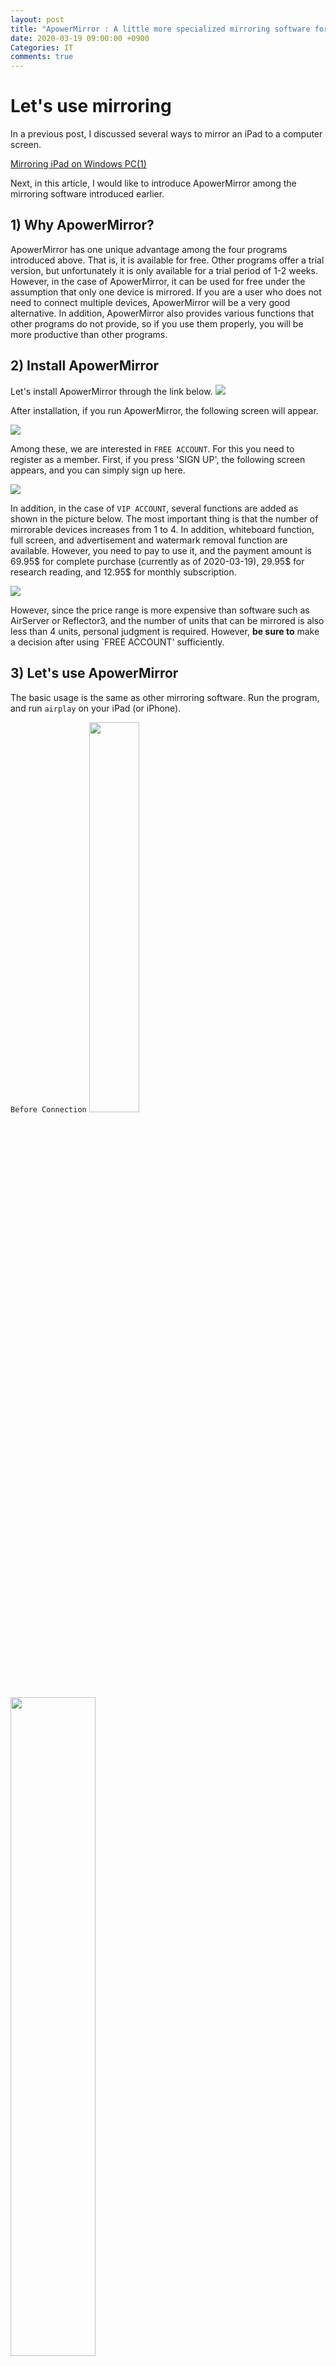 ```yaml
---
layout: post
title: "ApowerMirror : A little more specialized mirroring software for Android!"
date: 2020-03-19 09:00:00 +0900
Categories: IT
comments: true
---
```


# Let's use mirroring
In a previous post, I discussed several ways to mirror an iPad to a computer screen.

<a href= "https://storage/it/2020/03/12/Mirroring_1.html">Mirroring iPad on Windows PC(1)</a>

Next, in this article, I would like to introduce ApowerMirror among the mirroring software introduced earlier.
## 1) Why ApowerMirror?
ApowerMirror has one unique advantage among the four programs introduced above. That is, it is available for free. Other programs offer a trial version, but unfortunately it is only available for a trial period of 1-2 weeks. However, in the case of ApowerMirror, it can be used for free under the assumption that only one device is mirrored.
If you are a user who does not need to connect multiple devices, ApowerMirror will be a very good alternative. In addition, ApowerMirror also provides various functions that other programs do not provide, so if you use them properly, you will be more productive than other programs.

## 2) Install ApowerMirror
Let's install ApowerMirror through the link below.
 <a href = "https://www.apowersoft.com/phone-mirror">
 <img src = "https://github.com/newjin87/storage/blob/master/_img/aPowerMirror/apowersoft.png?raw=true" ></a>

After installation, if you run ApowerMirror, the following screen will appear.

<img src = "https://github.com/newjin87/storage/blob/master/_img/aPowerMirror/start.png?raw=true">

Among these, we are interested in `FREE ACCOUNT`. For this you need to register as a member. First, if you press 'SIGN UP', the following screen appears, and you can simply sign up here.

<img src = "https://github.com/newjin87/storage/blob/master/_img/aPowerMirror/login.png?raw=true">

In addition, in the case of `VIP ACCOUNT`, several functions are added as shown in the picture below. The most important thing is that the number of mirrorable devices increases from 1 to 4. In addition, whiteboard function, full screen, and advertisement and watermark removal function are available. However, you need to pay to use it, and the payment amount is 69.95\$ for complete purchase (currently as of 2020-03-19), 29.95\$ for research reading, and 12.95\$ for monthly subscription.

<img src = "https://github.com/newjin87/storage/blob/master/_img/aPowerMirror/vipmode.png?raw=true">

However, since the price range is more expensive than software such as AirServer or Reflector3, and the number of units that can be mirrored is also less than 4 units, personal judgment is required. However, **be sure to** make a decision after using `FREE ACCOUNT' sufficiently.

## 3) Let's use ApowerMirror
The basic usage is the same as other mirroring software. Run the program, and run `airplay` on your iPad (or iPhone).

`Before Connection`
<img src = "https://github.com/newjin87/storage/blob/master/_img/aPowerMirror/firstscreen.png?raw=true" width="40%"> <img src = "https://github .com/newjin87/storage/blob/master/_img/IMG_0022.PNG?raw=true" width = "52%">

`After connecting`
<img src = "https://github.com/newjin87/storage/blob/master/_img/aPowerMirror/firstscreen1.png?raw=true" width="39.6%"> <img src = "https://github .com/newjin87/storage/blob/master/_img/IMG_0020.PNG?raw=true" width = "52%">

## 4) Basic functions of ApowerMirror
In the case of aPowerMirror, capture and recording functions are provided by default. Please note that capture and recording files are stored in `Apowersoft/Windows ApowerMirror/` in the My Documents folder.
In addition, there is no time limit for the recording function, but one file is limited to 1 minute and 30 seconds. In other words, if a 5-minute recording is made, three 1-minute and 30-second video files and one 30-second video file are created.
![Save video](https://github.com/newjin87/storage/blob/master/_img/aPowerMirror/record.png?raw=true
)

## 5) Specialized features unique to ApowerMirror
In the case of ApowerMirror, in fact, it shows a specialized look for Android devices rather than Apple devices. In my case, I use the LG x2 as a work phone, so I used it as a test. In fact, it was completely unnecessary because it was used only for phone calls or text messages, and I used it only for blogging. (This is also the reason I used AirServer, not ApowerMirror.)
To use ApowerMirror on Android, you need to install the ApowerMirror app. (Perhaps, if there is a function such as smart screen, it would be possible to use it without an application, but unfortunately, the LG x2 does not have such a function.)
However, if you use the app, you can use more functions, so let's install it.
<a href = "https://play.google.com/store/apps/details?id=com.apowersoft.mirror&hl=en"><img src = "https://github.com/newjin87/storage/blob /master/_img/aPowerMirror/%EC%8A%A4%ED%81%AC%EB%A6%B0%EC%83%B7%202020-03-19%20%EC%98%A4%ED%9B% 84%206.00.07.png?raw=true"></a>

After installation and execution, you can connect to the computer as shown in the figure below.
<img src = "https://github.com/newjin87/storage/blob/master/_img/aPowerMirror/KakaoTalk_Photo_2020-03-19-17-55-12-2.jpeg?raw=true" width = "33% "><img src = "https://github.com/newjin87/storage/blob/master/_img/aPowerMirror/KakaoTalk_Photo_2020-03-19-17-55-12-3.jpeg?raw=true" width = " 33%"><img src = "https://github.com/newjin87/storage/blob/master/_img/aPowerMirror/KakaoTalk_Photo_2020-03-19-17-55-12-1.jpeg?raw=true" width = "33%">
In case of connection, you can connect through the **QR code** in the upper right corner of the app. As explained in the previous post, connection is possible only when using the same network, so please be careful.
The application has three major functions, one is to mirror the mobile screen to the PC, the second is to mirror the PC screen to the mobile device, and the last is to remotely control PowerPoint. Unfortunately, I haven't tried the PowerPoint remote function. (However, the certainty is that it does not run on Hanshow.)

#### a) Mirroring the mobile screen to the PC
Perhaps the biggest feature is mirroring the mobile screen to the PC, as described earlier. However, even in this case, the application provides additional functions such as the right picture below.

<img src = "https://github.com/newjin87/storage/blob/master/_img/aPowerMirror/20200319_002251.png?raw=true" width = "50%"><img src = "https://github .com/newjin87/storage/blob/master/_img/aPowerMirror/20200319_103049.png?raw=true" width = "50%">

To do this, you first need to connect it to your PC. After connecting, go back and select 'MORE' at the bottom right of the screen, and a screen like the picture on the right appears.

* File Transfer
This feature allows you to transfer various files between your Android device and PC. Selecting this will bring up a screen like the one on the left below. Next, when you access <a href = "web.airmore.com">web.airmore.com</a> from the PC on the web, a `QR code` appears as shown in the lower right corner. `Scan to connect` on the Android device Select and scan the 'QR code'.

<img src = "https://github.com/newjin87/storage/blob/master/_img/aPowerMirror/2